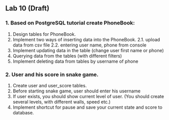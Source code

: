 ## Lab 10 (Draft)

### 1. Based on PostgreSQL tutorial create PhoneBook:

1. Design tables for PhoneBook.
2. Implement two ways of inserting data into the PhoneBook.
    2.1. upload data from csv file
    2.2. entering user name, phone from console  
4. Implement updating data in the table (change user first name or phone)
5. Querying data from the tables (with different filters)
6. Implement deleting data from tables by username of phone



### 2. User and his score in snake game.
1. Create user and user_score tables.
2. Before starting snake game, user should enter his username
3. If user exists, you should show current level of user. (You should create several levels, with different walls, speed etc.)
4. Implement shortcut for pause and save your current state and score to database.   